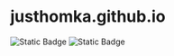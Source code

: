 # justhomka.github.io
  
![Static Badge](https://img.shields.io/badge/1.2-012773?style=flat&label=Version&labelColor=121212&color=012773) ![Static Badge](https://img.shields.io/badge/GPL3.0-012773?style=flat&label=License&labelColor=121212&color=012773) 
